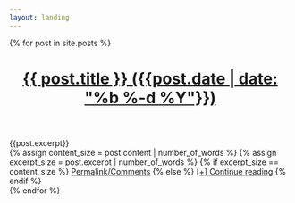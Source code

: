 ```yaml
---
layout: landing
---
```

{% for post in site.posts %}
<header>
	<div class="unit-head">
		<div class="unit-inner unit-head-inner">
			<a href="{{ root_url }}{{ post.url }}"><h1 class="h2 entry-title">{{ post.title }} ({{post.date | date: "%b %-d %Y"}})</h1></a>
		</div><!-- unit-inner -->
	</div><!-- unit-head -->
</header>

<div class="bd excerpts">
	<div class="misc-content">
		{{post.excerpt}}
		<div class="read-more">
			{% assign content_size = post.content | number_of_words %}
			{% assign excerpt_size = post.excerpt | number_of_words %}
			{% if excerpt_size == content_size %}
				<!-- DERP < DORP -->
				<!-- {{derp}} || {{dorp}} -->
				<a href="{{ root_url }}{{ post.url }}">Permalink/Comments</a>
			{% else %}
				<!-- DERP > DORP -->
				<!-- {{derp}} || {{dorp}} -->
				<a href="{{ root_url }}{{ post.url }}">[+] Continue reading</a>
			{% endif %}
		</div>
	</div><!-- misc-content -->
</div><!-- bd -->
{% endfor %}